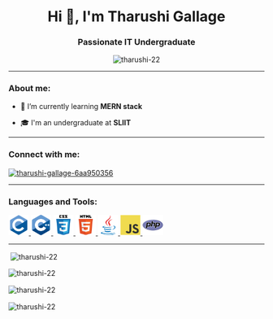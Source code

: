 <h1 align="center">Hi 👋, I'm Tharushi Gallage</h1>
<h3 align="center">Passionate IT Undergraduate</h3>

<p align="center"> <img src="https://komarev.com/ghpvc/?username=tharushi-22&label=Profile%20views&color=0e75b6&style=flat" alt="tharushi-22" /> </p>

---
<h3 align="left">About me:</h3>

- 🌱 I’m currently learning **MERN stack**

- 🎓 I'm an undergraduate at **SLIIT**

---
<h3 align="left">Connect with me:</h3>
<p align="left">
<a href="https://linkedin.com/in/tharushi-gallage-6aa950356" target="blank"><img align="center" src="https://raw.githubusercontent.com/rahuldkjain/github-profile-readme-generator/master/src/images/icons/Social/linked-in-alt.svg" alt="tharushi-gallage-6aa950356" height="30" width="40" /></a>
</p>

---
<h3 align="left">Languages and Tools:</h3>
<p align="left"> <a href="https://www.cprogramming.com/" target="_blank" rel="noreferrer"> <img src="https://raw.githubusercontent.com/devicons/devicon/master/icons/c/c-original.svg" alt="c" width="40" height="40"/> </a> <a href="https://www.w3schools.com/cpp/" target="_blank" rel="noreferrer"> <img src="https://raw.githubusercontent.com/devicons/devicon/master/icons/cplusplus/cplusplus-original.svg" alt="cplusplus" width="40" height="40"/> </a> <a href="https://www.w3schools.com/css/" target="_blank" rel="noreferrer"> <img src="https://raw.githubusercontent.com/devicons/devicon/master/icons/css3/css3-original-wordmark.svg" alt="css3" width="40" height="40"/> </a> <a href="https://www.w3.org/html/" target="_blank" rel="noreferrer"> <img src="https://raw.githubusercontent.com/devicons/devicon/master/icons/html5/html5-original-wordmark.svg" alt="html5" width="40" height="40"/> </a> <a href="https://www.java.com" target="_blank" rel="noreferrer"> <img src="https://raw.githubusercontent.com/devicons/devicon/master/icons/java/java-original.svg" alt="java" width="40" height="40"/> </a> <a href="https://developer.mozilla.org/en-US/docs/Web/JavaScript" target="_blank" rel="noreferrer"> <img src="https://raw.githubusercontent.com/devicons/devicon/master/icons/javascript/javascript-original.svg" alt="javascript" width="40" height="40"/> </a> <a href="https://www.php.net" target="_blank" rel="noreferrer"> <img src="https://raw.githubusercontent.com/devicons/devicon/master/icons/php/php-original.svg" alt="php" width="40" height="40"/> </a> </p>

---

<p>&nbsp;<img align="center" src="https://github-readme-stats.vercel.app/api?username=tharushi-22&show_icons=true&locale=en" alt="tharushi-22" /></p>

<p><img align="center" src="https://github-readme-streak-stats.herokuapp.com/?user=tharushi-22&" alt="tharushi-22" /></p>

<p><img align="center" src="https://github-readme-stats.vercel.app/api/top-langs?username=tharushi-22&show_icons=true&locale=en&layout=compact" alt="tharushi-22" /></p>

<p><img align="center" src="https://github-readme-streak-stats.herokuapp.com/?user=tharushi-22&" alt="tharushi-22" /></p>

